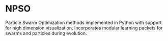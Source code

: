 # NPSO
Particle Swarm Optimization methods implemented in Python with support for high dimension visualization. Incorporates modular learning packets for swarms and particles during evolution.  
